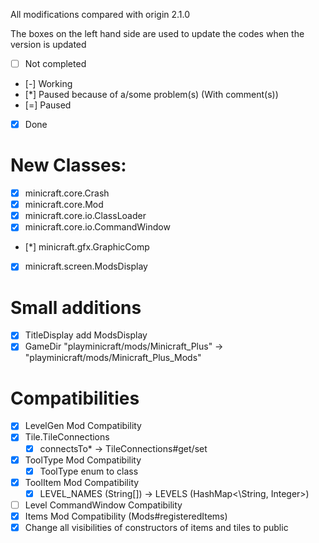 All modifications compared with origin 2.1.0

The boxes on the left hand side are used to update the codes when the version is updated
* [ ] Not completed
* [-] Working
* [*] Paused because of a/some problem(s) (With comment(s))
* [=] Paused
* [X] Done

# New Classes: <!-- Just copying -->
* [X] minicraft.core.Crash
* [X] minicraft.core.Mod
* [X] minicraft.core.io.ClassLoader
* [X] minicraft.core.io.CommandWindow
* [*] minicraft.gfx.GraphicComp <!-- mentioned in line `minicraft.gfx.GraphicComp#L7` -->
* [X] minicraft.screen.ModsDisplay

# Small additions
* [X] TitleDisplay add ModsDisplay
* [X] GameDir "playminicraft/mods/Minicraft_Plus" -> "playminicraft/mods/Minicraft_Plus_Mods"

# Compatibilities
* [X] LevelGen Mod Compatibility
* [X] Tile.TileConnections
    * [X] connectsTo* -> TileConnections#get/set
* [X] ToolType Mod Compatibility
    * [X] ToolType enum to class
* [X] ToolItem Mod Compatibility
    * [X] LEVEL_NAMES (String[]) -> LEVELS (HashMap<\String, Integer>)
* [ ] Level CommandWindow Compatibility
* [X] Items Mod Compatibility (Mods#registeredItems)
* [X] Change all visibilities of constructors of items and tiles to public
